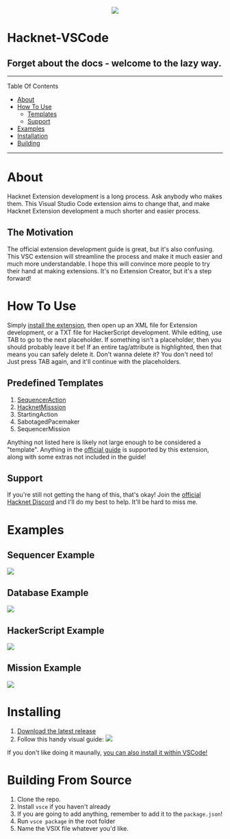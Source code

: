 <p align="center">
    <img src="https://cdn.discordapp.com/attachments/377284586326982666/548680013453590548/GitHubLogo.png"/>
</p>

# Hacknet-VSCode
## Forget about the docs - welcome to the lazy way.

---

Table Of Contents
* [About](#about)
* [How To Use](#how-to-use)
    * [Templates](#predefined-templates)
    * [Support](#support)
* [Examples](#examples)
* [Installation](#installing)
* [Building](#building-from-source)

---

# About
Hacknet Extension development is a long process. Ask anybody who makes them. This Visual Studio Code extension aims to change that, and make Hacknet Extension development a much shorter and easier process.

## The Motivation
The official extension development guide is great, but it's also confusing. This VSC extension will streamline the process and make it much easier and much more understandable. I hope this will convince more people to try their hand at making extensions. It's no Extension Creator, but it's a step forward!

# How To Use
Simply [install the extension](#installing), then open up an XML file for Extension development, or a TXT file for HackerScript development.
While editing, use TAB to go to the next placeholder. If something isn't a placeholder, then you should probably leave it be!
If an entire tag/attribute is highlighted, then that means you can safely delete it. Don't wanna delete it? You don't need to! Just press TAB again, and it'll continue with the placeholders.

## Predefined Templates
1. [SequencerAction](#sequencer-example)
2. [HacknetMisssion](#mission-example)
3. StartingAction
4. SabotagedPacemaker
5. SequencerMission

Anything not listed here is likely not large enough to be considered a "template". Anything in the [official guide](https://steamcommunity.com/sharedfiles/filedetails/?id=914587661) is supported by this extension, along with some extras not included in the guide!

## Support
If you're still not getting the hang of this, that's okay! Join the [official Hacknet Discord](https://discord.gg/hacknet) and I'll do my best to help. It'll be hard to miss me.

# Examples
## Sequencer Example
![](https://cdn.discordapp.com/attachments/453489057117372417/548239180031852554/SequencerExample.gif)

## Database Example
![](https://cdn.discordapp.com/attachments/377282421504344065/548321665785004034/DatabaseExample.gif)

## HackerScript Example
![](https://cdn.discordapp.com/attachments/377282421504344065/548355937254244371/HackerScriptExample.gif)

## Mission Example
![](https://cdn.discordapp.com/attachments/377284586326982666/548712683260608547/MissionExample.gif)

# Installing
1. [Download the latest release](https://www.github.com/SmartieCodes/hacknet-vscode/releases)
2. Follow this handy visual guide:
![](https://cdn.discordapp.com/attachments/377284586326982666/549048572545335296/InstallationExample.gif)

If you don't like doing it maunally, [you can also install it within VSCode!](https://marketplace.visualstudio.com/items?itemName=Smartie.hacknet-vscode)

# Building From Source
1. Clone the repo.
2. Install `vsce` if you haven't already
3. If you are going to add anything, remember to add it to the `package.json`!
4. Run `vsce package` in the root folder
5. Name the VSIX file whatever you'd like.